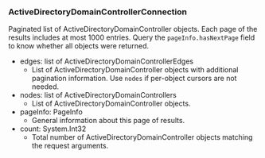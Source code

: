 ### ActiveDirectoryDomainControllerConnection
Paginated list of ActiveDirectoryDomainController objects. Each page of the results includes at most 1000 entries. Query the `pageInfo.hasNextPage` field to know whether all objects were returned.

- edges: list of ActiveDirectoryDomainControllerEdges
  - List of ActiveDirectoryDomainController objects with additional pagination information. Use `nodes` if per-object cursors are not needed.
- nodes: list of ActiveDirectoryDomainControllers
  - List of ActiveDirectoryDomainController objects.
- pageInfo: PageInfo
  - General information about this page of results.
- count: System.Int32
  - Total number of ActiveDirectoryDomainController objects matching the request arguments.
